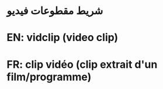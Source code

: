 # شريط مقطوعات فيديو

# EN: vidclip (video clip)

# FR: clip vidéo (clip extrait d'un film/programme)
